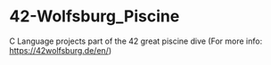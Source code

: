 # 42-Wolfsburg_Piscine
C Language projects part of the 42 great piscine dive (For more info: https://42wolfsburg.de/en/)
